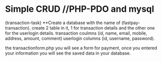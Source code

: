 # Simple CRUD //PHP-PDO and mysql
(transaction-task) 
**Create a database with the name of (fastpay-transaction).
create 2 table in it, 1 for transaction details and the other one for the userlogin details.
transaction coulmns (id, name, email, mobile, address, amount, comment)
userlogin columns (id, username, password).

the transactionform.php you will see a form for payment, once you entered your information you will see the saved data in your database.
